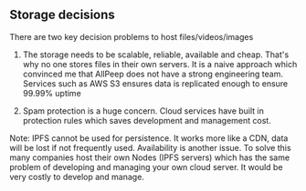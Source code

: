 ## Storage decisions

There are two key decision problems to host files/videos/images

1. The storage needs to be scalable, reliable, available and cheap. That's why no one stores files in their own servers. It is a naive approach which convinced me that AllPeep does not have a strong engineering team. Services such as AWS S3 ensures data is replicated enough to ensure 99.99% uptime

2. Spam protection is a huge concern. Cloud services have built in protection rules which saves development and management cost.

Note: IPFS cannot be used for persistence. It works more like a CDN, data will be lost if not frequently used. Availability is another issue. To solve this many companies host their own Nodes (IPFS servers) which has the same problem of developing and managing your own cloud server. It would be very costly to develop and manage.
